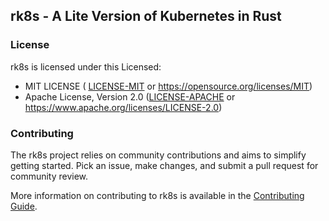 ## rk8s - A Lite Version of Kubernetes in Rust


### License

rk8s is licensed under this Licensed:

- MIT LICENSE ( [LICENSE-MIT](LICENSE-MIT) or https://opensource.org/licenses/MIT)
- Apache License, Version 2.0 ([LICENSE-APACHE](LICENSE-APACHE) or https://www.apache.org/licenses/LICENSE-2.0)

### Contributing

The rk8s project relies on community contributions and aims to simplify getting started. Pick an issue, make changes, and submit a pull request for community review.

More information on contributing to rk8s is available in the [Contributing Guide](docs/contributing.md).

<!-- test -->